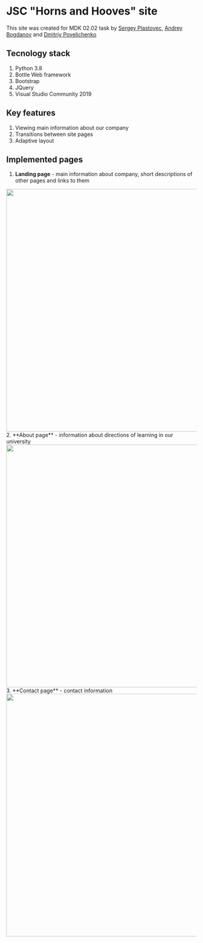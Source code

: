 # JSC "Horns and Hooves" site

This site was created for MDK 02.02 task by [Sergey Plastovec](https://github.com/K1ngSt0ne), [Andrey Bogdanov](https://github.com/MrLargha) and [Dmitriy Povelichenko](https://github.com/Dimitor)

## Tecnology stack
1. Python 3.8
2. Bottle Web framework
3. Bootstrap
4. JQuery
5. Visual Studio Community 2019

## Key features
1. Viewing main information about our company
2. Transitions between site pages
3. Adaptive layout

## Implemented pages
1. **Landing page** - main information about company, short descriptions of other pages and links to them
<img src="https://github.com/MrLargha/SAD/raw/master/screenshots/landing.png" width="640" />
2. **About page** - information about directions of learning in our university
<img src="https://github.com/MrLargha/SAD/raw/master/screenshots/about.png" width="640" />
3. **Contact page** - contact information
<img src="https://github.com/MrLargha/SAD/raw/master/screenshots/contact.png" width="640" />

